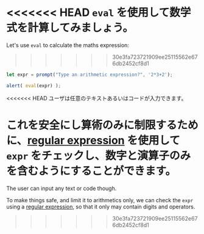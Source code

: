 <<<<<<< HEAD
`eval` を使用して数学式を計算してみましょう。
=======
Let's use `eval` to calculate the maths expression:
>>>>>>> 30e3fa723721909ee25115562e676db2452cf8d1

```js demo run
let expr = prompt("Type an arithmetic expression?", '2*3+2');

alert( eval(expr) );
```

<<<<<<< HEAD
ユーザは任意のテキストあるいはコードが入力できます。

これを安全にし算術のみに制限するために、[regular expression](info:regular-expressions) を使用して `expr` をチェックし、数字と演算子のみを含むようにすることができます。
=======
The user can input any text or code though.

To make things safe, and limit it to arithmetics only, we can check the `expr` using a [regular expression](info:regular-expressions), so that it only may contain digits and operators.
>>>>>>> 30e3fa723721909ee25115562e676db2452cf8d1
